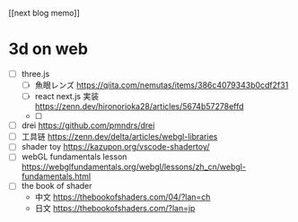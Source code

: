 [[next blog memo]]

# 3d on web

- [ ] three.js 
    - [ ] 魚眼レンズ https://qiita.com/nemutas/items/386c4079343b0cdf2f31
    - [ ] react next.js 実装 https://zenn.dev/hironorioka28/articles/5674b57278effd
    - [ ] 
- [ ] drei https://github.com/pmndrs/drei
- [ ] 工具链 https://zenn.dev/delta/articles/webgl-libraries
- [ ] shader toy https://kazupon.org/vscode-shadertoy/ 
- [ ] webGL fundamentals lesson https://webglfundamentals.org/webgl/lessons/zh_cn/webgl-fundamentals.html
- [ ] the book of shader
    - 中文 https://thebookofshaders.com/04/?lan=ch
    - 日文 https://thebookofshaders.com/?lan=jp

